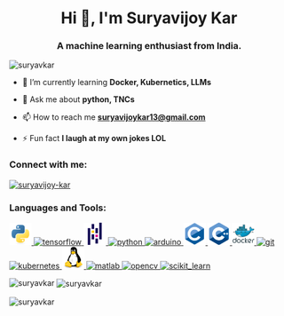 <h1 align="center">Hi 👋, I'm Suryavijoy Kar</h1>
<h3 align="center">A machine learning enthusiast from India.</h3>

<p align="left"> <img src="https://komarev.com/ghpvc/?username=suryavkar&label=Profile%20views&color=0e75b6&style=flat" alt="suryavkar" /> </p>

- 🌱 I’m currently learning **Docker, Kubernetics, LLMs**

- 💬 Ask me about **python, TNCs**

- 📫 How to reach me **suryavijoykar13@gmail.com**

- ⚡ Fun fact **I laugh at my own jokes LOL**

<h3 align="left">Connect with me:</h3>
<p align="left">
<a href="https://linkedin.com/in/suryavijoy-kar" target="blank"><img align="center" src="https://raw.githubusercontent.com/rahuldkjain/github-profile-readme-generator/master/src/images/icons/Social/linked-in-alt.svg" alt="suryavijoy-kar" height="30" width="40" /></a>
</p>

<h3 align="left">Languages and Tools:</h3>
<p align="left"> <a href="https://www.python.org" target="_blank" rel="noreferrer"> <img src="https://raw.githubusercontent.com/devicons/devicon/master/icons/python/python-original.svg" alt="python" width="40" height="40"/> </a> <a href="https://www.tensorflow.org" target="_blank" rel="noreferrer"> <img src="https://www.vectorlogo.zone/logos/tensorflow/tensorflow-icon.svg" alt="tensorflow" width="40" height="40"/> </a> <a href="https://pandas.pydata.org/" target="_blank" rel="noreferrer"> <img src="https://raw.githubusercontent.com/devicons/devicon/2ae2a900d2f041da66e950e4d48052658d850630/icons/pandas/pandas-original.svg" alt="pandas" width="40" height="40"/> </a> <a href="https://plotly.com/python/" target="_blank" rel="noreferrer"> <img src="https://global.discourse-cdn.com/business7/uploads/plot/optimized/3X/b/2/b20398c2f56ade4bbfdbfdb8f2dc09188eac4d86_2_504x500.jpeg" alt="python" width="40" height="40"/> </a> <a href="https://www.arduino.cc/" target="_blank" rel="noreferrer"> <img src="https://cdn.worldvectorlogo.com/logos/arduino-1.svg" alt="arduino" width="40" height="40"/> </a> <a href="https://www.cprogramming.com/" target="_blank" rel="noreferrer"> <img src="https://raw.githubusercontent.com/devicons/devicon/master/icons/c/c-original.svg" alt="c" width="40" height="40"/> </a> <a href="https://www.w3schools.com/cpp/" target="_blank" rel="noreferrer"> <img src="https://raw.githubusercontent.com/devicons/devicon/master/icons/cplusplus/cplusplus-original.svg" alt="cplusplus" width="40" height="40"/> </a> <a href="https://www.docker.com/" target="_blank" rel="noreferrer"> <img src="https://raw.githubusercontent.com/devicons/devicon/master/icons/docker/docker-original-wordmark.svg" alt="docker" width="40" height="40"/> </a> <a href="https://git-scm.com/" target="_blank" rel="noreferrer"> <img src="https://www.vectorlogo.zone/logos/git-scm/git-scm-icon.svg" alt="git" width="40" height="40"/> </a> <a href="https://kubernetes.io" target="_blank" rel="noreferrer"> <img src="https://www.vectorlogo.zone/logos/kubernetes/kubernetes-icon.svg" alt="kubernetes" width="40" height="40"/> </a> <a href="https://www.linux.org/" target="_blank" rel="noreferrer"> <img src="https://raw.githubusercontent.com/devicons/devicon/master/icons/linux/linux-original.svg" alt="linux" width="40" height="40"/> </a> <a href="https://www.mathworks.com/" target="_blank" rel="noreferrer"> <img src="https://upload.wikimedia.org/wikipedia/commons/2/21/Matlab_Logo.png" alt="matlab" width="40" height="40"/> </a> <a href="https://opencv.org/" target="_blank" rel="noreferrer"> <img src="https://www.vectorlogo.zone/logos/opencv/opencv-icon.svg" alt="opencv" width="40" height="40"/> </a> <a href="https://scikit-learn.org/" target="_blank" rel="noreferrer"> <img src="https://upload.wikimedia.org/wikipedia/commons/0/05/Scikit_learn_logo_small.svg" alt="scikit_learn" width="40" height="40"/> </a> </p>

<p><img align="left" src="https://github-readme-stats.vercel.app/api/top-langs?username=suryavkar&show_icons=true&locale=en&layout=compact" alt="suryavkar" /></p>

<p>&nbsp;<img align="center" src="https://github-readme-stats.vercel.app/api?username=suryavkar&show_icons=true&locale=en" alt="suryavkar" /></p>

<p><img align="center" src="https://github-readme-streak-stats.herokuapp.com/?user=suryavkar&" alt="suryavkar" /></p>
